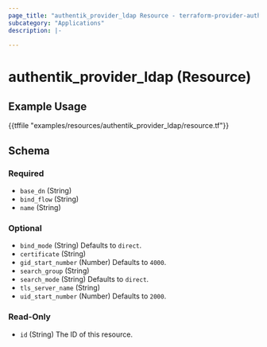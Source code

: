 ```yaml
---
page_title: "authentik_provider_ldap Resource - terraform-provider-authentik"
subcategory: "Applications"
description: |-
  
---
```


# authentik_provider_ldap (Resource)



## Example Usage

{{tffile "examples/resources/authentik_provider_ldap/resource.tf"}}

<!-- schema generated by tfplugindocs -->
## Schema

### Required

- `base_dn` (String)
- `bind_flow` (String)
- `name` (String)

### Optional

- `bind_mode` (String) Defaults to `direct`.
- `certificate` (String)
- `gid_start_number` (Number) Defaults to `4000`.
- `search_group` (String)
- `search_mode` (String) Defaults to `direct`.
- `tls_server_name` (String)
- `uid_start_number` (Number) Defaults to `2000`.

### Read-Only

- `id` (String) The ID of this resource.



